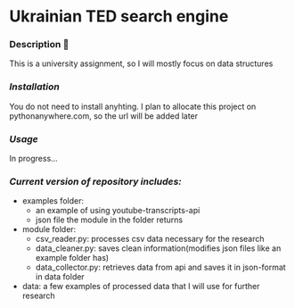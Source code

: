 # Ukrainian TED search engine
### Description :butterfly:

This is a university assignment, so I will mostly focus on data structures

### *Installation*

You do not need to install anyhting. I plan to allocate this project on pythonanywhere.com,
so the url will be added later

### *Usage*

In progress...

### *Current version of repository includes:*

- examples folder: 
    - an example of using youtube-transcripts-api 
    - json file the module in the folder returns
- module folder:
    - csv_reader.py: processes csv data necessary for the research
    - data_cleaner.py: saves clean information(modifies json files like an example folder has)
    - data_collector.py: retrieves data from api and saves it in json-format in data folder
- data: a few examples of processed data that I will use for further research
